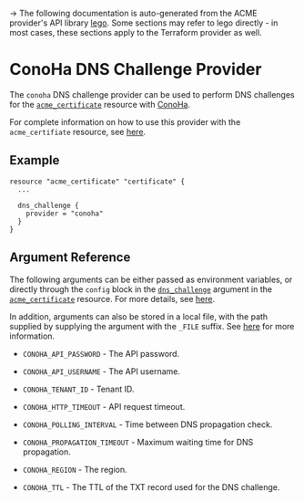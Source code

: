 -> The following documentation is auto-generated from the ACME
provider's API library [lego](https://go-acme.github.io/lego/).  Some
sections may refer to lego directly - in most cases, these sections
apply to the Terraform provider as well.

# ConoHa DNS Challenge Provider

The `conoha` DNS challenge provider can be used to perform DNS challenges for
the [`acme_certificate`][resource-acme-certificate] resource with
[ConoHa](https://www.conoha.jp/).

[resource-acme-certificate]: /docs/providers/acme/r/certificate.html

For complete information on how to use this provider with the `acme_certifiate`
resource, see [here][resource-acme-certificate-dns-challenges].

[resource-acme-certificate-dns-challenges]: /docs/providers/acme/r/certificate.html#using-dns-challenges

## Example

```hcl
resource "acme_certificate" "certificate" {
  ...

  dns_challenge {
    provider = "conoha"
  }
}
```
## Argument Reference

The following arguments can be either passed as environment variables, or
directly through the `config` block in the
[`dns_challenge`][resource-acme-certificate-dns-challenge-arg] argument in the
[`acme_certificate`][resource-acme-certificate] resource. For more details, see
[here][resource-acme-certificate-dns-challenges].

[resource-acme-certificate-dns-challenge-arg]: /docs/providers/acme/r/certificate.html#dns_challenge

In addition, arguments can also be stored in a local file, with the path
supplied by supplying the argument with the `_FILE` suffix. See
[here][acme-certificate-file-arg-example] for more information.

[acme-certificate-file-arg-example]: /docs/providers/acme/r/certificate.html#using-variable-files-for-provider-arguments

* `CONOHA_API_PASSWORD` - The API password.
* `CONOHA_API_USERNAME` - The API username.
* `CONOHA_TENANT_ID` - Tenant ID.

* `CONOHA_HTTP_TIMEOUT` - API request timeout.
* `CONOHA_POLLING_INTERVAL` - Time between DNS propagation check.
* `CONOHA_PROPAGATION_TIMEOUT` - Maximum waiting time for DNS propagation.
* `CONOHA_REGION` - The region.
* `CONOHA_TTL` - The TTL of the TXT record used for the DNS challenge.


